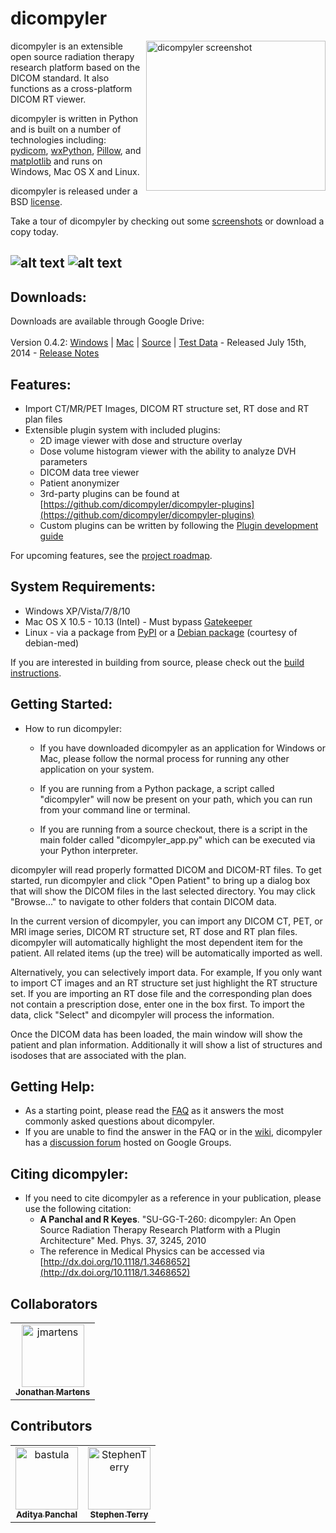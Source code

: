 dicompyler
============

<img src='https://raw.githubusercontent.com/wiki/bastula/dicompyler/images/0.3/2dview_mac_thumb.png' align='right' height='240' width='287' alt="dicompyler screenshot">
dicompyler is an extensible open source radiation therapy research platform based on the DICOM standard. It also functions as a cross-platform DICOM RT viewer.

dicompyler is written in Python and is built on a number of technologies including:  [pydicom](https://github.com/pydicom/pydicom), [wxPython](http://www.wxpython.org), [Pillow](http://python-pillow.org/), and [matplotlib](http://matplotlib.org) and runs on Windows, Mac OS X and Linux.

dicompyler is released under a BSD [license](dicompyler/license.txt).

Take a tour of dicompyler by checking out some [screenshots](https://github.com/bastula/dicompyler/wiki/Screenshots) or download a copy today.

![alt text](https://img.shields.io/pypi/v/dicompyler.svg "pypi version") ![alt text](https://img.shields.io/pypi/dm/dicompyler.svg "pypi version")
---

Downloads:
----------
Downloads are available through Google Drive:<br>
<br>
Version 0.4.2: [Windows](https://bit.ly/dicompylerwindows) | [Mac](https://bit.ly/dicompylermac) | [Source](https://pypi.python.org/packages/source/d/dicompyler/dicompyler-0.4.2.tar.gz#md5=adbfa47b07f983f17fdba26a1442fce0) | [Test Data](https://bit.ly/dicompylertestdata) - Released July 15th, 2014 - [Release Notes](https://github.com/bastula/dicompyler/wiki/ReleaseNotes) 

Features:
---------
* Import CT/MR/PET Images, DICOM RT structure set, RT dose and RT plan files
* Extensible plugin system with included plugins:
  * 2D image viewer with dose and structure overlay
  * Dose volume histogram viewer with the ability to analyze DVH parameters
  * DICOM data tree viewer
  * Patient anonymizer
  * 3rd-party plugins can be found at [https://github.com/dicompyler/dicompyler-plugins](https://github.com/dicompyler/dicompyler-plugins)
  * Custom plugins can be written by following the [Plugin development guide](https://github.com/bastula/dicompyler/wiki/PluginDevelopmentGuide)

For upcoming features, see the [project roadmap](https://github.com/bastula/dicompyler/wiki/Roadmap).

System Requirements:
--------------------
* Windows XP/Vista/7/8/10
* Mac OS X 10.5 - 10.13 (Intel) - Must bypass [Gatekeeper](https://support.apple.com/en-us/HT202491)
* Linux - via a package from [PyPI](https://pypi.python.org/pypi/dicompyler) or a [Debian package](https://packages.debian.org/sid/dicompyler) (courtesy of debian-med)

If you are interested in building from source, please check out the [build instructions](https://github.com/bastula/dicompyler/wiki/BuildRequirements).

Getting Started:
----------------

* How to run dicompyler:
  * If you have downloaded dicompyler as an application for Windows or Mac, please
follow the normal process for running any other application on your system.

  * If you are running from a Python package, a script called "dicompyler" will now
be present on your path, which you can run from your command line or terminal.

  * If you are running from a source checkout, there is a script in the main folder
called "dicompyler_app.py" which can be executed via your Python interpreter.

dicompyler will read properly formatted DICOM and DICOM-RT files. To get
started, run dicompyler and click "Open Patient" to bring up a dialog box that
will show the DICOM files in the last selected directory. You may click
"Browse..." to navigate to other folders that contain DICOM data.

In the current version of dicompyler, you can import any DICOM CT, PET,
or MRI image series, DICOM RT structure set, RT dose and RT plan files.
dicompyler will automatically highlight the most dependent item for the patient.
All related items (up the tree) will be automatically imported as well.

Alternatively, you can selectively import data. For example, If you only want
to import CT images and an RT structure set just highlight the RT structure set.
If you are importing an RT dose file and the corresponding plan does not
contain a prescription dose, enter one in the box first. To import the data,
click "Select" and dicompyler will process the information.

Once the DICOM data has been loaded, the main window will show the patient and
plan information. Additionally it will show a list of structures and isodoses
that are associated with the plan.

Getting Help:
-------------
* As a starting point, please read the [FAQ](https://github.com/bastula/dicompyler/wiki/FAQ) as it answers the most commonly asked questions about dicompyler.
* If you are unable to find the answer in the FAQ or in the [wiki](https://github.com/bastula/dicompyler/wiki), dicompyler has a [discussion forum](https://groups.google.com/group/dicompyler) hosted on Google Groups.

Citing dicompyler:
------------------
* If you need to cite dicompyler as a reference in your publication, please use the following citation:
  * **A Panchal and R Keyes**. "SU-GG-T-260: dicompyler: An Open Source Radiation Therapy Research Platform with a Plugin Architecture" Med. Phys. 37, 3245, 2010
  * The reference in Medical Physics can be accessed via [http://dx.doi.org/10.1118/1.3468652](http://dx.doi.org/10.1118/1.3468652)

## Collaborators
<!-- readme: collaborators -start -->
<table>
<tr>
    <td align="center">
        <a href="https://github.com/jmartens">
            <img src="https://avatars.githubusercontent.com/u/593327?v=4" width="100;" alt="jmartens"/>
            <br />
            <sub><b>Jonathan Martens</b></sub>
        </a>
    </td></tr>
</table>
<!-- readme: collaborators -end -->

## Contributors
<!-- readme: contributors -start -->
<table>
<tr>
    <td align="center">
        <a href="https://github.com/bastula">
            <img src="https://avatars.githubusercontent.com/u/61406?v=4" width="100;" alt="bastula"/>
            <br />
            <sub><b>Aditya Panchal</b></sub>
        </a>
    </td>
    <td align="center">
        <a href="https://github.com/StephenTerry">
            <img src="https://avatars.githubusercontent.com/u/677664?v=4" width="100;" alt="StephenTerry"/>
            <br />
            <sub><b>Stephen Terry</b></sub>
        </a>
    </td></tr>
</table>
<!-- readme: contributors -end -->